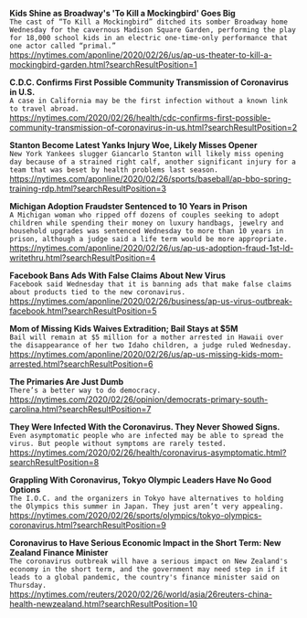 **Kids Shine as Broadway's 'To Kill a Mockingbird' Goes Big**\
`The cast of “To Kill a Mockingbird” ditched its somber Broadway home Wednesday for the cavernous Madison Square Garden, performing the play for 18,000 school kids in an electric one-time-only performance that one actor called “primal.”`\
https://nytimes.com/aponline/2020/02/26/us/ap-us-theater-to-kill-a-mockingbird-garden.html?searchResultPosition=1

**C.D.C. Confirms First Possible Community Transmission of Coronavirus in U.S.**\
`A case in California may be the first infection without a known link to travel abroad.`\
https://nytimes.com/2020/02/26/health/cdc-confirms-first-possible-community-transmission-of-coronavirus-in-us.html?searchResultPosition=2

**Stanton Become Latest Yanks Injury Woe, Likely Misses Opener**\
`New York Yankees slugger Giancarlo Stanton will likely miss opening day because of a strained right calf, another significant injury for a team that was beset by health problems last season.`\
https://nytimes.com/aponline/2020/02/26/sports/baseball/ap-bbo-spring-training-rdp.html?searchResultPosition=3

**Michigan Adoption Fraudster Sentenced to 10 Years in Prison**\
`A Michigan woman who ripped off dozens of couples seeking to adopt children while spending their money on luxury handbags, jewelry and household upgrades was sentenced Wednesday to more than 10 years in prison, although a judge said a life term would be more appropriate.`\
https://nytimes.com/aponline/2020/02/26/us/ap-us-adoption-fraud-1st-ld-writethru.html?searchResultPosition=4

**Facebook Bans Ads With False Claims About New Virus**\
`Facebook said Wednesday that it is banning ads that make false claims about products tied to the new coronavirus. `\
https://nytimes.com/aponline/2020/02/26/business/ap-us-virus-outbreak-facebook.html?searchResultPosition=5

**Mom of Missing Kids Waives Extradition; Bail Stays at $5M**\
`Bail will remain at $5 million for a mother arrested in Hawaii over the disappearance of her two Idaho children, a judge ruled Wednesday. `\
https://nytimes.com/aponline/2020/02/26/us/ap-us-missing-kids-mom-arrested.html?searchResultPosition=6

**The Primaries Are Just Dumb**\
`There’s a better way to do democracy.`\
https://nytimes.com/2020/02/26/opinion/democrats-primary-south-carolina.html?searchResultPosition=7

**They Were Infected With the Coronavirus. They Never Showed Signs.**\
`Even asymptomatic people who are infected may be able to spread the virus. But people without symptoms are rarely tested.`\
https://nytimes.com/2020/02/26/health/coronavirus-asymptomatic.html?searchResultPosition=8

**Grappling With Coronavirus, Tokyo Olympic Leaders Have No Good Options**\
`The I.O.C. and the organizers in Tokyo have alternatives to holding the Olympics this summer in Japan. They just aren’t very appealing.`\
https://nytimes.com/2020/02/26/sports/olympics/tokyo-olympics-coronavirus.html?searchResultPosition=9

**Coronavirus to Have Serious Economic Impact in the Short Term: New Zealand Finance Minister**\
`The coronavirus outbreak will have a serious impact on New Zealand's economy in the short term, and the government may need step in if it leads to a global pandemic, the country's finance minister said on Thursday. `\
https://nytimes.com/reuters/2020/02/26/world/asia/26reuters-china-health-newzealand.html?searchResultPosition=10

